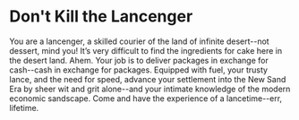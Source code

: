 # Don't Kill the Lancenger

You are a lancenger, a skilled courier of the land of infinite desert--not
dessert, mind you! It’s very difficult to find the ingredients for cake here in
the desert land. Ahem. Your job is to deliver packages in exchange for
cash--cash in exchange for packages. Equipped with fuel, your trusty lance, and
the need for speed, advance your settlement into the New Sand Era by sheer wit
and grit alone--and your intimate knowledge of the modern economic sandscape.
Come and have the experience of a lancetime--err, lifetime.
